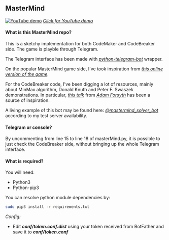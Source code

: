 ## MasterMind

[![YouTube demo](https://i.imgur.com/YfRuPOZ.png)](https://www.youtube.com/watch?v=5F2OB59lLmg "YouTube demo")
[*Click for YouTube demo*](https://www.youtube.com/watch?v=5F2OB59lLmg)

#### What is this MasterMind repo?
This is a sketchy implementation for both CodeMaker and CodeBreaker side.
The game is playble through Telegram.

The Telegram interface has been made with [*python-telegram-bot*](https://github.com/python-telegram-bot/python-telegram-bot) wrapper.

On the popular MasterMind game side, I've took inspiration from [*this online version of the game*](https://www.archimedes-lab.org/mastermind.html).

For the CodeBreaker code, I've been digging a lot of resources, mainly about MinMax algorithm, Donald Knuth and Peter F. Swaszek demonstrations.
In particular, [*this talk*](https://www.youtube.com/watch?v=UtX8W3fGh9k) from [*Adam Forsyth*](https://github.com/agfor) has been a source of inspiration.

A living example of this bot may be found here: [*@mastermind_solver_bot*](https://t.me/mastermind_solver_bot) according to my test server availability.

#### Telegram or console?
By uncommenting from line 15 to line 18 of masterMind.py, it is possible to just check the CodeBreaker side, without bringing up the whole Telegram interface.

#### What is required?
You will need:
- Python3
- Python-pip3

You can resolve python module dependencies by:
```sh
sudo pip3 install -r requirements.txt
```

*Config:*
- Edit ***conf/token.conf.dist*** using your token received from BotFather and save it to ***conf/token.conf***
